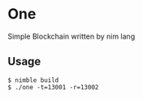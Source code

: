 # One

Simple Blockchain written by nim lang

## Usage

```
$ nimble build
$ ./one -t=13001 -r=13002
```